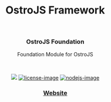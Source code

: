 <div align="center">
  <h1>OstroJS Framework</h1>
  
</div>
<br />

<div align="center">
  <h3>OstroJS Foundation</h3>
  <p>Foundation Module for OstroJS</p>
</div>

<br />

<div align="center">

![][javascript-image] [![license-image]][license-url] [![nodejs-image]][npm-url]

</div>

<div align="center">
  <h3>
    <a href="https://ostrojs.com">
      Website
    </a>
   
  </h3>
</div>

 
[javascript-image]: https://img.shields.io/badge/JS-javascript-green
[javascript-url]:  "javascript"

[nodejs-image]: https://img.shields.io/badge/node-%3E%3D%2012.0.0-green
[npm-url]: https://npmjs.org/package/@ostro/foundation "npm"

[license-image]: https://img.shields.io/github/license/ostrojs/foundation
[license-url]: LICENSE.md "license"